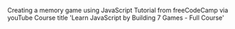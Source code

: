 Creating a memory game using JavaScript
Tutorial from freeCodeCamp via youTube
Course title 'Learn JavaScript by Building 7 Games - Full Course'